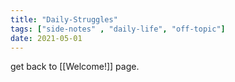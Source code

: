 ```yaml
---
title: "Daily-Struggles"
tags: ["side-notes" , "daily-life", "off-topic"]
date: 2021-05-01
---
```

get back to [[Welcome!]] page.